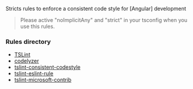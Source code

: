 Stricts rules to enforce a consistent code style for [Angular] development

> Please active "noImplicitAny" and "strict" in your tsconfig when you use this rules.

### Rules directory
- [TSLint](https://github.com/palantir/tslint)
- [codelyzer](https://github.com/mgechev/codelyzer)
- [tslint-consistent-codestyle](https://github.com/ajafff/tslint-consistent-codestyle)
- [tslint-eslint-rule](https://github.com/buzinas/tslint-eslint-rules)
- [tslint-microsoft-contrib](https://github.com/Microsoft/tslint-microsoft-contrib)
